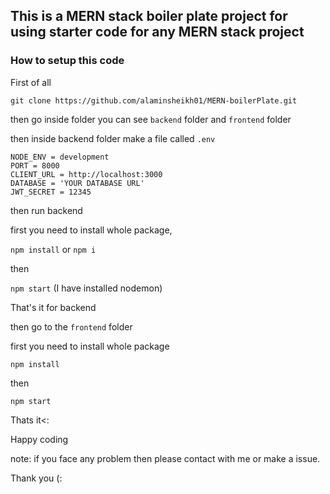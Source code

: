 ## This is a MERN stack boiler plate project for using starter code for any MERN stack project

### How to setup this code

First of all 
```
git clone https://github.com/alaminsheikh01/MERN-boilerPlate.git
```
then go inside folder you can see `backend` folder and `frontend` folder

then inside backend folder make a file called `.env`

```
NODE_ENV = development
PORT = 8000
CLIENT_URL = http://localhost:3000
DATABASE = 'YOUR DATABASE URL'
JWT_SECRET = 12345

```

then run backend

first you need to install whole package,

`npm install` or `npm i`

then

`npm start` (I have installed nodemon)

That's it for backend

then go to the `frontend` folder

first you need to install whole package 

`npm install`

then 

`npm start`

Thats it<:

Happy coding

note: if you face any problem then please contact with me or make a issue.

Thank you (:
 